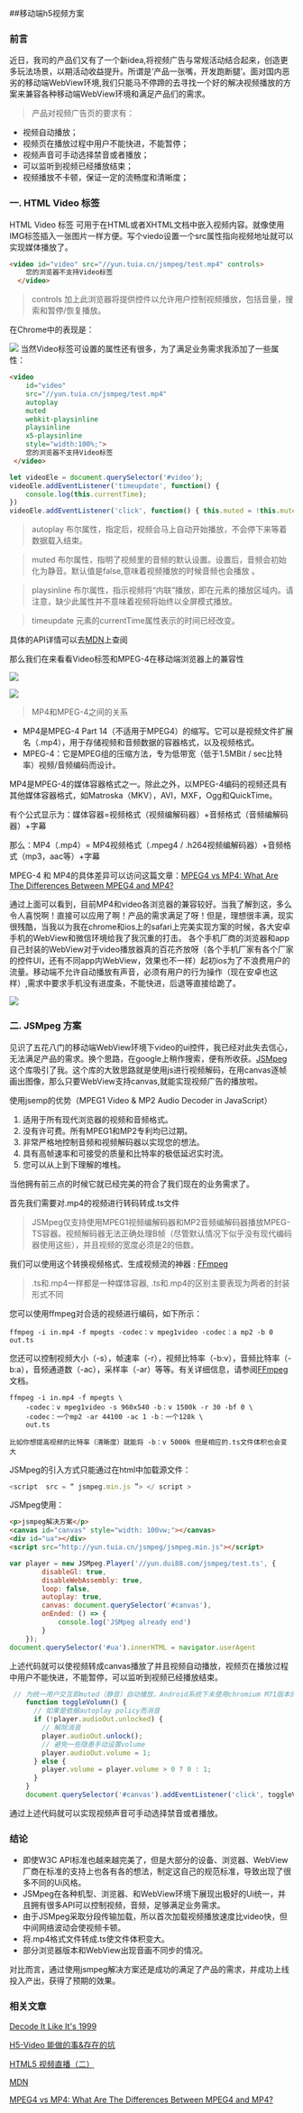 ##移动端h5视频方案

### 前言
  近日，我司的产品们又有了一个新idea,将视频广告与常规活动结合起来，创造更多玩法场景，以期活动收益提升。所谓是‘产品一张嘴，开发跑断腿’。面对国内恶劣的移动端WebView环境,我们只能马不停蹄的去寻找一个好的解决视频播放的方案来兼容各种移动端WebView环境和满足产品们的需求。
  
> 产品对视频广告页的要求有：
- 视频自动播放；
- 视频页在播放过程中用户不能快进，不能暂停；
- 视频声音可手动选择禁音或者播放；
- 可以监听到视频已经播放结束；
- 视频播放不卡顿，保证一定的流畅度和清晰度；

### 一. HTML Video 标签
HTML Video 标签 可用于在HTML或者XHTML文档中嵌入视频内容。就像使用IMG标签插入一张图片一样方便。写个viedo设置一个src属性指向视频地址就可以实现媒体播放了。

```html
<video id="video" src="//yun.tuia.cn/jsmpeg/test.mp4" controls>
    您的浏览器不支持Video标签
  </video>
```
> controls 加上此浏览器将提供控件以允许用户控制视频播放，包括音量，搜索和暂停/恢复播放。

在Chrome中的表现是：

![](https://user-gold-cdn.xitu.io/2019/3/14/1697a193f74d37c2?w=734&h=484&f=png&s=313045)
当然Video标签可设置的属性还有很多，为了满足业务需求我添加了一些属性：

```html
<video
    id="video"
    src="//yun.tuia.cn/jsmpeg/test.mp4"
    autoplay
    muted
    webkit-playsinline
    playsinline
    x5-playsinline
    style="width:100%;">
    您的浏览器不支持Video标签
 </video>
```
```javascript
let videoEle = document.querySelector('#video');
videoEle.addEventListener('timeupdate', function() {
    console.log(this.currentTime);
})
videoEle.addEventListener('click', function() { this.muted = !this.muted })
```
> autoplay 布尔属性，指定后，视频会马上自动开始播放，不会停下来等着数据载入结束。

> muted 布尔属性，指明了视频里的音频的默认设置。设置后，音频会初始化为静音。默认值是false,意味着视频播放的时候音频也会播放 。

> playsinline 布尔属性，指示视频将“内联”播放，即在元素的播放区域内。请注意，缺少此属性并不意味着视频将始终以全屏模式播放。

> timeupdate 元素的currentTime属性表示的时间已经改变。

具体的API详情可以去[MDN](https://developer.mozilla.org/en-US/docs/Web/HTML/Element/video)上查阅

那么我们在来看看Video标签和MPEG-4在移动端浏览器上的兼容性

![](https://user-gold-cdn.xitu.io/2019/3/14/1697a430d2fb8f51?w=2574&h=1346&f=png&s=1159430)

![](https://user-gold-cdn.xitu.io/2019/3/14/1697a3f9a8fe1ab6?w=2652&h=1048&f=png&s=785594)

> MP4和MPEG-4之间的关系
- MP4是MPEG-4 Part 14（不适用于MPEG4）的缩写。它可以是视频文件扩展名（.mp4），用于存储视频和音频数据的容器格式，以及视频格式。
- MPEG-4：它是MPEG组的压缩方法，专为低带宽（低于1.5MBit / sec比特率）视频/音频编码而设计。

MP4是MPEG-4的媒体容器格式之一。除此之外，以MPEG-4编码的视频还具有其他媒体容器格式，如Matroska（MKV），AVI，MXF，Ogg和QuickTime。

有个公式显示为：媒体容器=视频格式（视频编解码器）+音频格式（音频编解码器）+字幕

那么：MP4（.mp4）= MP4视频格式（.mpeg4 / .h264视频编解码器）+音频格式（mp3，aac等）+字幕

MPEG-4 和 MP4的具体差异可以访问这篇文章：[MPEG4 vs MP4: What Are The Differences Between MPEG4 and MP4?
](https://www.videosolo.com/tutorials/mpeg4-vs-mp4.html)

通过上面可以看到，目前MP4和video各浏览器的兼容较好。当我了解到这，多么令人喜悦啊！直接可以应用了啊！产品的需求满足了呀！但是，理想很丰满，现实很残酷，当我以为我在chrome和ios上的safari上完美实现方案的时候，各大安卓手机的WebView和微信环境给我了我沉重的打击。
各个手机厂商的浏览器和app自己封装的WebView对于video播放器真的百花齐放呀（各个手机厂家有各个厂家的控件UI，还有不同app内WebView，效果也不一样）起初ios为了不浪费用户的流量。移动端不允许自动播放有声音，必须有用户的行为操作（现在安卓也这样）,需求中要求手机没有进度条，不能快进，后退等直接给跪了。


![](https://user-gold-cdn.xitu.io/2019/3/14/1697b7d612e92f97?w=1718&h=943&f=png&s=1110328)

### 二. JSMpeg 方案

见识了五花八门的移动端WebView环境下video的ui控件，我已经对此失去信心，无法满足产品的需求。换个思路，在google上稍作搜索，便有所收获。[JSMpeg](https://github.com/phoboslab/jsmpeg)这个库吸引了我。这个库的大致思路就是使用js进行视频解码，在用canvas逐帧画出图像，那么只要WebView支持canvas,就能实现视频广告的播放啦。

使用jsemp的优势（MPEG1 Video & MP2 Audio Decoder in JavaScript）

1. 适用于所有现代浏览器的视频和音频格式。
2. 没有许可费。所有MPEG1和MP2专利均已过期。
3. 非常严格地控制音频和视频解码器以实现您的想法。
4. 具有高帧速率和可接受的质量和比特率的极低延迟实时流。
5. 您可以从上到下理解的堆栈。

当他拥有前三点的时候它就已经完美的符合了我们现在的业务需求了。

首先我们需要对.mp4的视频进行转码转成.ts文件
> JSMpeg仅支持使用MPEG1视频编解码器和MP2音频编解码器播放MPEG-TS容器。视频解码器无法正确处理B帧（尽管默认情况下似乎没有现代编码器使用这些），并且视频的宽度必须是2的倍数。

我们可以使用这个转换视频格式、生成视频流的神器 : [FFmpeg](https://ffmpeg.org/)

> .ts和.mp4一样都是一种媒体容器, .ts和.mp4的区别主要表现为两者的封装形式不同

您可以使用ffmpeg对合适的视频进行编码，如下所示：

```
ffmpeg -i in.mp4 -f mpegts -codec：v mpeg1video -codec：a mp2 -b 0 out.ts
```
您还可以控制视频大小（-s），帧速率（-r），视频比特率（-b:v），音频比特率（-b:a），音频通道数（-ac），采样率（-ar）等等。有关详细信息，请参阅[FFmpeg](https://ffmpeg.org/)文档。

```
ffmpeg -i in.mp4 -f mpegts \
	-codec：v mpeg1video -s 960x540 -b：v 1500k -r 30 -bf 0 \
	-codec：一个mp2 -ar 44100 -ac 1 -b：一个128k \
	out.ts
```
    比如你想提高视频的比特率（清晰度）就能将 -b：v 5000k 但是相应的.ts文件体积也会变大

JSMpeg的引入方式只能通过在html中加载源文件：

```javascript
<script  src = “ jsmpeg.min.js ”> </ script >
```
JSMpeg使用：

```html
<p>jsmpeg解决方案</p>
<canvas id="canvas" style="width: 100vw;"></canvas>
<div id="ua"></div>
<script src="http://yun.tuia.cn/jsmpeg/jsmpeg.min.js"></script>
```

```javascript
var player = new JSMpeg.Player('//yun.dui88.com/jsmpeg/test.ts', {
        disableGl: true,
        disableWebAssembly: true,
        loop: false,
        autoplay: true,
        canvas: document.querySelector('#canvas'),
        onEnded: () => {
            console.log('JSMpeg already end')
        }
    });
document.querySelector('#ua').innerHTML = navigator.userAgent
```
上述代码就可以使视频转成canvas播放了并且视频自动播放，视频页在播放过程中用户不能快进，不能暂停，可以监听到视频已经播放结束。

```javascript
 // 为统一用户交互即muted（静音）自动播放，Android系统下未使用chromium M71版本的webview仍不支持autoplay策略（浏览器市场占比较大）。
    function toggleVolumn() {
      // 如果是依据autoplay policy而消音
      if (!player.audioOut.unlocked) {
        // 解除消音
        player.audioOut.unlock();
        // 避免一些隐患手动设置volume
        player.audioOut.volume = 1;
      } else {
        player.volume = player.volume > 0 ? 0 : 1;
      }
    }
    document.querySelector('#canvas').addEventListener('click', toggleVolumn, true);
```
通过上述代码就可以实现视频声音可手动选择禁音或者播放。

### 结论
* 即使W3C API标准也越来越完美了，但是大部分的设备、浏览器、WebView厂商在标准的支持上也各有各的想法，制定这自己的规范标准，导致出现了很多不同的Ui风格。
* JSMpeg在各种机型、浏览器、和WebView环境下展现出极好的Ui统一，并且拥有很多API可以控制视频，音频，足够满足业务需求。
* 由于JSMpeg采取分段传输加载，所以首次加载视频播放速度比video快，但中间网络波动会使视频卡顿。
* 将.mp4格式文件转成.ts使文件体积变大。
* 部分浏览器版本和WebView出现音画不同步的情况。

对比而言，通过使用jsmpeg解决方案还是成功的满足了产品的需求，并成功上线投入产出，获得了预期的效果。

### 相关文章

[Decode It Like It's 1999](https://phoboslab.org/log/2017/02/decode-it-like-its-1999)

[H5-Video 能做的事&存在的坑](https://chimee.org/docs/chimee_player_preface.html)

[HTML5 视频直播（二）](https://imququ.com/post/html5-live-player-2.html)

[MDN](https://developer.mozilla.org/zh-CN/docs/Web/HTML/Element/video)

[MPEG4 vs MP4: What Are The Differences Between MPEG4 and MP4?](https://www.videosolo.com/tutorials/mpeg4-vs-mp4.html)